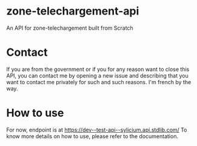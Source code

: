 # zone-telechargement-api
 An API for zone-telechargement built from Scratch

# Contact
If you are from the government or if you for any reason want to close this API, you can contact me by opening a new issue and describing that you want to contact me privately for such and such reasons.
I'm french by the way.

# How to use
For now, endpoint is at https://dev--test-api--sylicium.api.stdlib.com/
To know more details on how to use, please refer to the documentation.